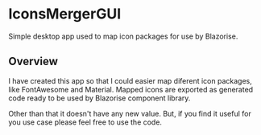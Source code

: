 # IconsMergerGUI

Simple desktop app used to map icon packages for use by Blazorise.

## Overview

I have created this app so that I could easier map diferent icon packages, like FontAwesome and Material. Mapped icons are exported as generated code ready to be used by Blazorise component library.

Other than that it doesn't have any new value. But, if you find it useful for you use case please feel free to use the code.
